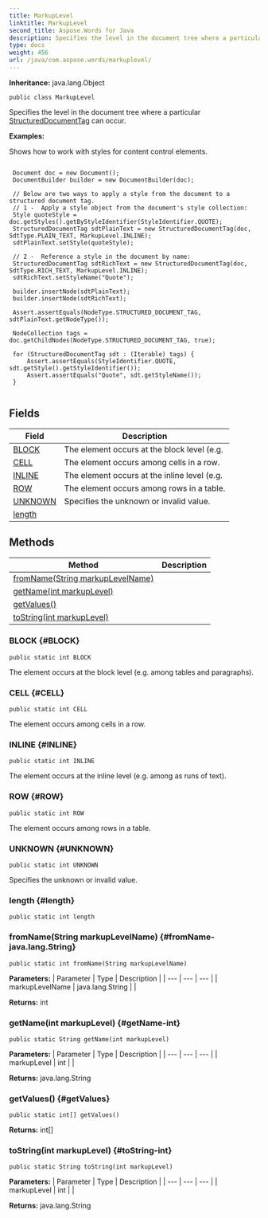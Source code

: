 ```yaml
---
title: MarkupLevel
linktitle: MarkupLevel
second_title: Aspose.Words for Java
description: Specifies the level in the document tree where a particular StructuredDocumentTag can occur in Java.
type: docs
weight: 456
url: /java/com.aspose.words/markuplevel/
---
```


**Inheritance:**
java.lang.Object
```
public class MarkupLevel
```

Specifies the level in the document tree where a particular [StructuredDocumentTag](../../com.aspose.words/structureddocumenttag/) can occur.

 **Examples:** 

Shows how to work with styles for content control elements.

```

 Document doc = new Document();
 DocumentBuilder builder = new DocumentBuilder(doc);

 // Below are two ways to apply a style from the document to a structured document tag.
 // 1 -  Apply a style object from the document's style collection:
 Style quoteStyle = doc.getStyles().getByStyleIdentifier(StyleIdentifier.QUOTE);
 StructuredDocumentTag sdtPlainText = new StructuredDocumentTag(doc, SdtType.PLAIN_TEXT, MarkupLevel.INLINE);
 sdtPlainText.setStyle(quoteStyle);

 // 2 -  Reference a style in the document by name:
 StructuredDocumentTag sdtRichText = new StructuredDocumentTag(doc, SdtType.RICH_TEXT, MarkupLevel.INLINE);
 sdtRichText.setStyleName("Quote");

 builder.insertNode(sdtPlainText);
 builder.insertNode(sdtRichText);

 Assert.assertEquals(NodeType.STRUCTURED_DOCUMENT_TAG, sdtPlainText.getNodeType());

 NodeCollection tags = doc.getChildNodes(NodeType.STRUCTURED_DOCUMENT_TAG, true);

 for (StructuredDocumentTag sdt : (Iterable) tags) {
     Assert.assertEquals(StyleIdentifier.QUOTE, sdt.getStyle().getStyleIdentifier());
     Assert.assertEquals("Quote", sdt.getStyleName());
 }
 
```
## Fields

| Field | Description |
| --- | --- |
| [BLOCK](#BLOCK) | The element occurs at the block level (e.g. |
| [CELL](#CELL) | The element occurs among cells in a row. |
| [INLINE](#INLINE) | The element occurs at the inline level (e.g. |
| [ROW](#ROW) | The element occurs among rows in a table. |
| [UNKNOWN](#UNKNOWN) | Specifies the unknown or invalid value. |
| [length](#length) |  |
## Methods

| Method | Description |
| --- | --- |
| [fromName(String markupLevelName)](#fromName-java.lang.String) |  |
| [getName(int markupLevel)](#getName-int) |  |
| [getValues()](#getValues) |  |
| [toString(int markupLevel)](#toString-int) |  |
### BLOCK {#BLOCK}
```
public static int BLOCK
```


The element occurs at the block level (e.g. among tables and paragraphs).

### CELL {#CELL}
```
public static int CELL
```


The element occurs among cells in a row.

### INLINE {#INLINE}
```
public static int INLINE
```


The element occurs at the inline level (e.g. among as runs of text).

### ROW {#ROW}
```
public static int ROW
```


The element occurs among rows in a table.

### UNKNOWN {#UNKNOWN}
```
public static int UNKNOWN
```


Specifies the unknown or invalid value.

### length {#length}
```
public static int length
```


### fromName(String markupLevelName) {#fromName-java.lang.String}
```
public static int fromName(String markupLevelName)
```




**Parameters:**
| Parameter | Type | Description |
| --- | --- | --- |
| markupLevelName | java.lang.String |  |

**Returns:**
int
### getName(int markupLevel) {#getName-int}
```
public static String getName(int markupLevel)
```




**Parameters:**
| Parameter | Type | Description |
| --- | --- | --- |
| markupLevel | int |  |

**Returns:**
java.lang.String
### getValues() {#getValues}
```
public static int[] getValues()
```




**Returns:**
int[]
### toString(int markupLevel) {#toString-int}
```
public static String toString(int markupLevel)
```




**Parameters:**
| Parameter | Type | Description |
| --- | --- | --- |
| markupLevel | int |  |

**Returns:**
java.lang.String
